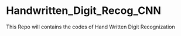 # Handwritten_Digit_Recog_CNN
This Repo will contains the codes of Hand Written Digit Recognization

